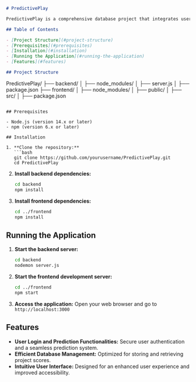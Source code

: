 ```markdown
# PredictivePlay

PredictivePlay is a comprehensive database project that integrates user login and prediction functionalities. It includes features for displaying scoreboards and leaderboards, managing database functionalities for efficient storage and retrieval of scores, and an intuitive user interface to enhance user experience and accessibility.

## Table of Contents

- [Project Structure](#project-structure)
- [Prerequisites](#prerequisites)
- [Installation](#installation)
- [Running the Application](#running-the-application)
- [Features](#features)

## Project Structure

```
PredictivePlay/
├── backend/
│   ├── node_modules/
│   ├── server.js
│   ├── package.json
├── frontend/
│   ├── node_modules/
│   ├── public/
│   ├── src/
│   ├── package.json
```

## Prerequisites

- Node.js (version 14.x or later)
- npm (version 6.x or later)

## Installation

1. **Clone the repository:**
   ```bash
   git clone https://github.com/yourusername/PredictivePlay.git
   cd PredictivePlay
   ```

2. **Install backend dependencies:**
   ```bash
   cd backend
   npm install
   ```

3. **Install frontend dependencies:**
   ```bash
   cd ../frontend
   npm install
   ```

## Running the Application

1. **Start the backend server:**
   ```bash
   cd backend
   nodemon server.js
   ```

2. **Start the frontend development server:**
   ```bash
   cd ../frontend
   npm start
   ```

3. **Access the application:**
   Open your web browser and go to `http://localhost:3000`

## Features

- **User Login and Prediction Functionalities:** Secure user authentication and a seamless prediction system.
- **Efficient Database Management:** Optimized for storing and retrieving project scores.
- **Intuitive User Interface:** Designed for an enhanced user experience and improved accessibility.
```

